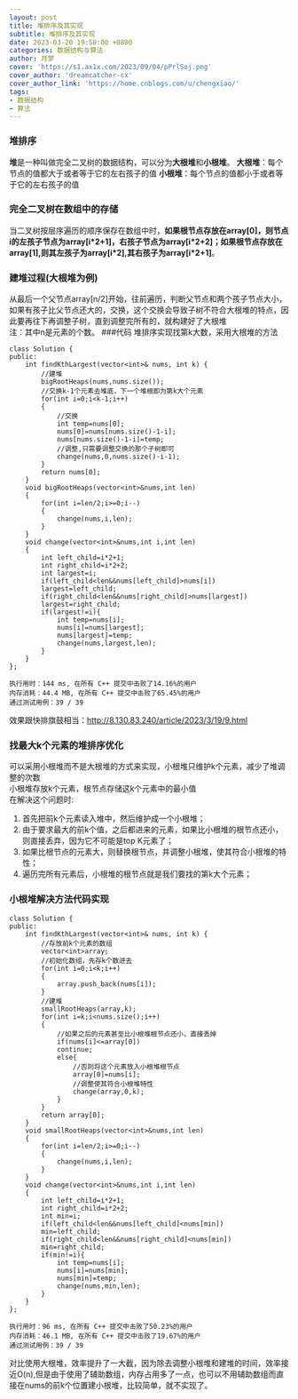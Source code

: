 ```yaml
---
layout: post
title: 堆排序及其实现
subtitle: 堆排序及其实现
date: 2023-03-20 19:50:00 +0800
categories: 数据结构与算法
author: 月梦
cover: 'https://s1.ax1x.com/2023/09/04/pPrlSoj.png'
cover_author: 'dreamcatcher-cx'
cover_author_link: 'https://home.cnblogs.com/u/chengxiao/'
tags: 
- 数据结构 
- 算法 
---
```


### 堆排序
**堆**是一种叫做完全二叉树的数据结构，可以分为**大根堆**和**小根堆**。
**大根堆**：每个节点的值都大于或者等于它的左右孩子的值
**小根堆**：每个节点的值都小于或者等于它的左右孩子的值

### 完全二叉树在数组中的存储
当二叉树按层序遍历的顺序保存在数组中时，**如果根节点存放在array[0]，则节点i的左孩子节点为array[i\*2+1]，右孩子节点为array[i\*2+2]；如果根节点存放在array[1],则其左孩子为array[i\*2],其右孩子为array[i\*2+1]**。
### 建堆过程(大根堆为例)
从最后一个父节点array[n/2]开始，往前遍历，判断父节点和两个孩子节点大小，如果有孩子比父节点还大的，交换，这个交换会导致子树不符合大根堆的特点，因此要再往下再调整子树，直到调整完所有的，就构建好了大根堆  
注：其中n是元素的个数。
###代码
堆排序实现找第k大数，采用大根堆的方法
```
class Solution {
public:
    int findKthLargest(vector<int>& nums, int k) {
        //建堆
        bigRootHeaps(nums,nums.size());
        //交换k-1个元素去堆底，下一个堆根即为第k大个元素
        for(int i=0;i<k-1;i++)
        {
            //交换
            int temp=nums[0];
            nums[0]=nums[nums.size()-1-i];
            nums[nums.size()-1-i]=temp;
            //调整,只需要调整交换的那个子树即可
            change(nums,0,nums.size()-i-1);
        }
        return nums[0];
    }
    void bigRootHeaps(vector<int>&nums,int len)
    {
        for(int i=len/2;i>=0;i--)
        {
            change(nums,i,len);
        }
    }
    void change(vector<int>&nums,int i,int len)
    {
        int left_child=i*2+1;
        int right_child=i*2+2;
        int largest=i;
        if(left_child<len&&nums[left_child]>nums[i])
        largest=left_child;
        if(right_child<len&&nums[right_child]>nums[largest])
        largest=right_child;
        if(largest!=i){
            int temp=nums[i];
            nums[i]=nums[largest];
            nums[largest]=temp;
            change(nums,largest,len);
        }
    }
};
```
```
执行用时：144 ms, 在所有 C++ 提交中击败了14.16%的用户
内存消耗：44.4 MB, 在所有 C++ 提交中击败了65.45%的用户
通过测试用例：39 / 39
```
效果跟快排旗鼓相当：http://8.130.83.240/article/2023/3/19/9.html
### 找最大k个元素的堆排序优化
可以采用小根堆而不是大根堆的方式来实现，小根堆只维护k个元素，减少了堆调整的次数  
小根堆存放k个元素，根节点存储这k个元素中的最小值  
在解决这个问题时:  
1. 首先把前k个元素读入堆中，然后维护成一个小根堆；  
2. 由于要求最大的前k个值，之后都进来的元素，如果比小根堆的根节点还小，则直接丢弃，因为它不可能是top K元素了；  
3. 如果比根节点的元素大，则替换根节点，并调整小根堆，使其符合小根堆的特性；  
4. 遍历完所有元素后，小根堆的根节点就是我们要找的第k大个元素；  

### 小根堆解决方法代码实现
```
class Solution {
public:
    int findKthLargest(vector<int>& nums, int k) {
        //存放前k个元素的数组
        vector<int>array;
        //初始化数组，先存k个数进去
        for(int i=0;i<k;i++)
        {
            array.push_back(nums[i]);
        }
        //建堆
        smallRootHeaps(array,k);
        for(int i=k;i<nums.size();i++)
        {
            //如果之后的元素甚至比小根堆根节点还小，直接丢掉
            if(nums[i]<=array[0])
            continue;
            else{
                //否则将这个元素放入小根堆根节点
                array[0]=nums[i];
                //调整使其符合小根堆特性
                change(array,0,k);
            }
        }
        return array[0];
    }
    void smallRootHeaps(vector<int>&nums,int len)
    {
        for(int i=len/2;i>=0;i--)
        {
            change(nums,i,len);
        }
    }
    void change(vector<int>&nums,int i,int len)
    {
        int left_child=i*2+1;
        int right_child=i*2+2;
        int min=i;
        if(left_child<len&&nums[left_child]<nums[min])
        min=left_child;
        if(right_child<len&&nums[right_child]<nums[min])
        min=right_child;
        if(min!=i){
            int temp=nums[i];
            nums[i]=nums[min];
            nums[min]=temp;
            change(nums,min,len);
        }
    }
};
```
```
执行用时：96 ms, 在所有 C++ 提交中击败了50.23%的用户
内存消耗：46.1 MB, 在所有 C++ 提交中击败了19.67%的用户
通过测试用例：39 / 39
```
对比使用大根堆，效率提升了一大截，因为除去调整小根堆和建堆的时间，效率接近O(n),但是由于使用了辅助数组，内存占用多了一点，也可以不用辅助数组而直接在nums的前k个位置建小根堆，比较简单，就不实现了。
